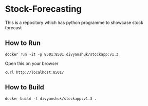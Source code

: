 # Stock-Forecasting
This is a repository which has python programme to showcase stock forecast

## How to Run
`docker run -it -p 8501:8501 divyanshuk/stockapp:v1.3`

Open this on your browser

`curl http://localhost:8501/`

## How to Build
`docker build -t divyanshuk/stockapp:v1.3 .`
